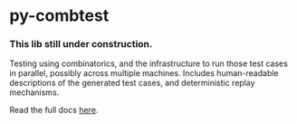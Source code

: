 # py-combtest
### This lib still under construction.

Testing using combinatorics, and the infrastructure to run those test cases in parallel, possibly across multiple machines.
Includes human-readable descriptions of the generated test cases, and deterministic replay mechanisms.

Read the full docs [here](https://isilon.github.io/py-combtest/).

